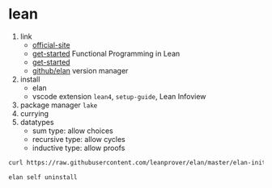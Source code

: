 # lean

1. link
   * [official-site](https://lean-lang.org/)
   * [get-started](https://lean-lang.org/functional_programming_in_lean/title.html) Functional Programming in Lean
   * [get-started](https://lean-lang.org/lean4/doc/whatIsLean.html)
   * [github/elan](https://github.com/leanprover/elan) version manager
2. install
   * elan
   * vscode extension `lean4`, `setup-guide`, Lean Infoview
3. package manager `lake`
4. currying
5. datatypes
   * sum type: allow choices
   * recursive type: allow cycles
   * inductive type: allow proofs

```bash
curl https://raw.githubusercontent.com/leanprover/elan/master/elan-init.sh -sSf | sh

elan self uninstall
```

